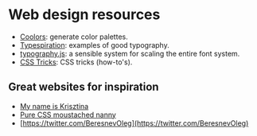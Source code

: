 # Web design resources

- [Coolors](https://coolors.co/): generate color palettes.
- [Typespiration](http://typespiration.com/): examples of good typography.
- [typography.js](https://kyleamathews.github.io/typography.js/): a sensible system for scaling the entire font system.
- [CSS Tricks](https://css-tricks.com/): CSS tricks (how-to's).

## Great websites for inspiration

- [My name is Krisztina](http://krisztinatoth.com/)
- [Pure CSS moustached nanny](https://codepen.io/miocene/pen/mjLPVp)
- [https://twitter.com/BeresnevOleg](https://twitter.com/BeresnevOleg)